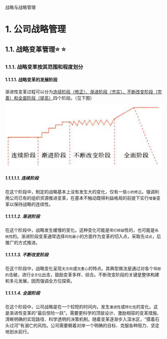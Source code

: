 战略与战略管理

# 1. 公司战略管理

## 1.1. 战略变革管理:star: :star: 

### 1.1.1. 战略变革按其范围和程度划分

#### 1.1.1.1. 战略变革的发展阶段

渐进性变革过程可以分为[连续阶段（修正）、渐进阶段（充实）、不断改变阶段（完善）和全面阶段（提高）](../../../../CPA6in1/CPA6in1/6战略/战略变革管理.发展阶段.md)四个阶段。（见下图）

![](media/a3b375b2108a8dca8e4a8f96c11513a5.png)

##### 1.1.1.1.1. 连续阶段

在这个阶段中，制定的战略基本上没有发生大的变化，仅有一些`小的修正`。强调利用公司已有的组织资源推进变革，在基本不触动既得利益格局的前提下实行`增量`变革以保持战略的连续性。

##### 1.1.1.1.2. 渐进阶段

在这个阶段中，战略发生缓慢的变化。这种变化可能是`零打碎敲`性的，也可能是`系统性`的。渐进阶段变革通常选择`风险最小`的方面作为变革的切入点，采取先`试点`，后推广的方式推进。

##### 1.1.1.1.3. 不断改变阶段

在这个阶段中，战略变化呈现`无方向`或`无重心`的特点。其典型做法是通过对各个`局部的`击破，进行`全方位`出击，鼓励变革多样、综合。不断改变阶段的关键是整体构建和多元发展，因而强调全方位探索。

##### 1.1.1.1.4. 全面阶段

在这个阶段中，公司战略是在一个较短的时间内，发生`激进性`或`转化性`的变化。这是渐进性变革的“最后惊险一跃”。需要更科学的顶层设计、激励相容的变革措施、清晰明确的实现路径、科学透明的决策机制。随着变革逐渐步入深水区，“摸着石头过河”有溺亡的风险。公司需要朝着对岸一个明确的目标、克服各种阻力、坚定地划水前行。
